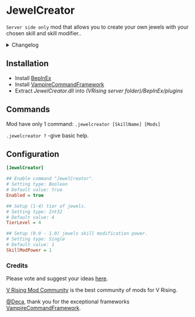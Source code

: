 # JewelCreator
`Server side only` mod that allows you to create your own jewels with your chosen skill and skill modifier..

<details>
<summary>Changelog</summary>

0.1.1
- FIx internal error.

0.1.0
- Initial public release of the mod.

</details>

## Installation
* Install [BepInEx](https://v-rising.thunderstore.io/package/BepInEx/BepInExPack_V_Rising/)
* Install [VampireCommandFramework](https://v-rising.thunderstore.io/package/deca/VampireCommandFramework/)
* Extract _JewelCreator.dll_ into _(VRising server folder)/BepInEx/plugins_

## Commands

Mod have only 1 command: `.jewelcreator [SkillName] [Mods]`

`.jewelcreator ?` -give basic help. 

## Configuration
```ini
[JewelCreator]

## Enable command "JewelCreator".
# Setting type: Boolean
# Default value: true
Enabled = true

## Setup (1-4) tier of jewels.
# Setting type: Int32
# Default value: 4
TierLevel = 4

## Setup (0.0 - 1.0) jewels skill modification power.
# Setting type: Single
# Default value: 1
SkillModPower = 1
```

### Credits

Please vote and suggest your ideas [here](https://ideas.vrisingmods.com/).

[V Rising Mod Community](https://discord.gg/vrisingmods) is the best community of mods for V Rising.

[@Deca](https://github.com/decaprime), thank you for the exceptional frameworks [VampireCommandFramework](https://github.com/decaprime/VampireCommandFramework).

